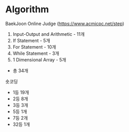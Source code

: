 # Algorithm

BaekJoon Online Judge (https://www.acmicpc.net/step)

01. Input-Output and Arithmetic - 11개
02. If Statement - 5개
03. For Statement - 10개
04. While Statement - 3개
05. 1 Dimensional Array - 5개
 - 총 34개

숏코딩
- 1등 19개
- 2등 8개
- 3등 3개
- 5등 1개
- 7등 2개
- 32등 1개
